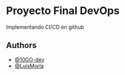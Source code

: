
# Proyecto Final DevOps

Implementando CI/CD en github




## Authors

- [@10GO-dev](https://github.com/10GO-dev)
- [@LuisMorla](https://github.com/LuisMorla)

